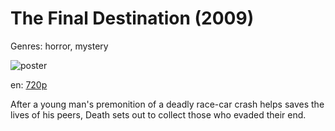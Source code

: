# The Final Destination (2009)

Genres: horror, mystery

![poster](http://image.tmdb.org/t/p/w500/5vxXrr1MqGsT4NNeRITpfDnl4Rq.jpg)

en:
  [720p](magnet:?xt=urn:btih:75C613D03004514542C63B14F31EF85452E2C417&tr=udp://glotorrents.pw:6969/announce&tr=udp://tracker.opentrackr.org:1337/announce&tr=udp://torrent.gresille.org:80/announce&tr=udp://tracker.openbittorrent.com:80&tr=udp://tracker.coppersurfer.tk:6969&tr=udp://tracker.leechers-paradise.org:6969&tr=udp://p4p.arenabg.ch:1337&tr=udp://tracker.internetwarriors.net:1337)
  


After a young man's premonition of a deadly race-car crash helps saves the lives of his peers, Death sets out to collect those who evaded their end.
